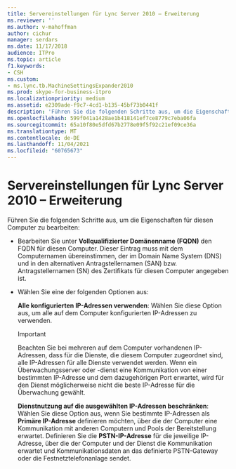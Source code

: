 ```yaml
---
title: Servereinstellungen für Lync Server 2010 – Erweiterung
ms.reviewer: ''
ms.author: v-mahoffman
author: cichur
manager: serdars
ms.date: 11/17/2018
audience: ITPro
ms.topic: article
f1.keywords:
- CSH
ms.custom:
- ms.lync.tb.MachineSettingsExpander2010
ms.prod: skype-for-business-itpro
ms.localizationpriority: medium
ms.assetid: e2309ade-f9c7-4cd1-b135-45bf73b0441f
description: 'Führen Sie die folgenden Schritte aus, um die Eigenschaften für diesen Computer zu bearbeiten:'
ms.openlocfilehash: 599f041a1428ae1b418141ef7ce8779c7eba06fa
ms.sourcegitcommit: 65a10f80e5dfd67b2778e09f5f92c21ef09ce36a
ms.translationtype: MT
ms.contentlocale: de-DE
ms.lasthandoff: 11/04/2021
ms.locfileid: "60765673"
---
```

# <a name="server-settings-expander-for-lync-server-2010"></a>Servereinstellungen für Lync Server 2010 – Erweiterung
 
Führen Sie die folgenden Schritte aus, um die Eigenschaften für diesen Computer zu bearbeiten:
  
- Bearbeiten Sie unter **Vollqualifizierter Domänenname (FQDN)** den FQDN für diesen Computer. Dieser Eintrag muss mit dem Computernamen übereinstimmen, der im Domain Name System (DNS) und in den alternativen Antragstellernamen (SAN) bzw. Antragstellernamen (SN) des Zertifikats für diesen Computer angegeben ist.
    
- Wählen Sie eine der folgenden Optionen aus:
    
    **Alle konfigurierten IP-Adressen verwenden**: Wählen Sie diese Option aus, um alle auf dem Computer konfigurierten IP-Adressen zu verwenden.
    
    > [!IMPORTANT]
    > Beachten Sie bei mehreren auf dem Computer vorhandenen IP-Adressen, dass für die Dienste, die diesem Computer zugeordnet sind, alle IP-Adressen für alle Dienste verwendet werden. Wenn ein Überwachungsserver oder -dienst eine Kommunikation von einer bestimmten IP-Adresse und dem dazugehörigen Port erwartet, wird für den Dienst möglicherweise nicht die beste IP-Adresse für die Überwachung gewählt. 
  
    **Dienstnutzung auf die ausgewählten IP-Adressen beschränken**: Wählen Sie diese Option aus, wenn Sie bestimmte IP-Adressen als **Primäre IP-Adresse** definieren möchten, über die der Computer eine Kommunikation mit anderen Computern und Pools der Bereitstellung erwartet. Definieren Sie die **PSTN-IP-Adresse** für die jeweilige IP-Adresse, über die der Computer und der Dienst die Kommunikation erwartet und Kommunikationsdaten an das definierte PSTN-Gateway oder die Festnetztelefonanlage sendet.
    

